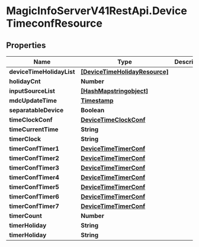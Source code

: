 # MagicInfoServerV41RestApi.DeviceTimeconfResource

## Properties
Name | Type | Description | Notes
------------ | ------------- | ------------- | -------------
**deviceTimeHolidayList** | [**[DeviceTimeHolidayResource]**](DeviceTimeHolidayResource.md) |  | [optional] 
**holidayCnt** | **Number** |  | [optional] 
**inputSourceList** | [**[HashMapstringobject]**](HashMapstringobject.md) |  | [optional] 
**mdcUpdateTime** | [**Timestamp**](Timestamp.md) |  | [optional] 
**separatableDevice** | **Boolean** |  | [optional] 
**timeClockConf** | [**DeviceTimeClockConf**](DeviceTimeClockConf.md) |  | [optional] 
**timeCurrentTime** | **String** |  | [optional] 
**timerClock** | **String** |  | [optional] 
**timerConfTimer1** | [**DeviceTimeTimerConf**](DeviceTimeTimerConf.md) |  | [optional] 
**timerConfTimer2** | [**DeviceTimeTimerConf**](DeviceTimeTimerConf.md) |  | [optional] 
**timerConfTimer3** | [**DeviceTimeTimerConf**](DeviceTimeTimerConf.md) |  | [optional] 
**timerConfTimer4** | [**DeviceTimeTimerConf**](DeviceTimeTimerConf.md) |  | [optional] 
**timerConfTimer5** | [**DeviceTimeTimerConf**](DeviceTimeTimerConf.md) |  | [optional] 
**timerConfTimer6** | [**DeviceTimeTimerConf**](DeviceTimeTimerConf.md) |  | [optional] 
**timerConfTimer7** | [**DeviceTimeTimerConf**](DeviceTimeTimerConf.md) |  | [optional] 
**timerCount** | **Number** |  | [optional] 
**timerHoliday** | **String** |  | [optional] 
**timerHoliday** | **String** |  | [optional] 


